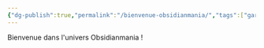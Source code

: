 ```yaml
---
{"dg-publish":true,"permalink":"/bienvenue-obsidianmania/","tags":["gardenEntry"],"noteIcon":""}
---
```


Bienvenue dans l'univers Obsidianmania !



